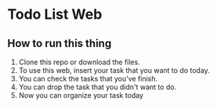 # Todo List Web


## How to run this thing

1. Clone this repo or download the files.
2. To use this web, insert your task that you want to do today.
3. You can check the tasks that you've finish.
4. You can drop the task that you didn't want to do.
5. Now you can organize your task today
